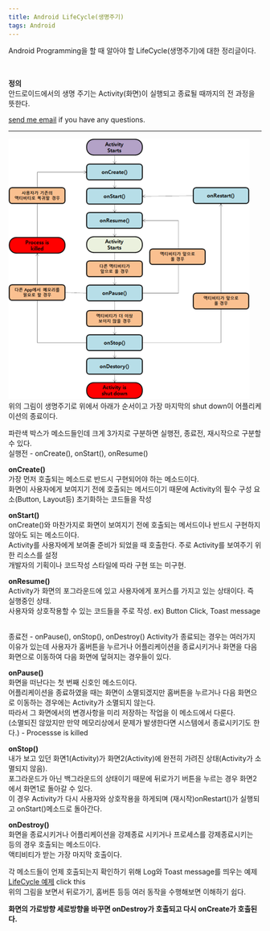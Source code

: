 ```yaml
---
title: Android LifeCycle(생명주기)
tags: Android
---
```


Android Programming을 할 때 알아야 할 LifeCycle(생명주기)에 대한 정리글이다.  

<br />

**정의**  
안드로이드에서의 생명 주기는 Activity(화면)이 실행되고 종료될 때까지의 전 과정을 뜻한다.  

 [send me email](mailto:jewel7492@gmail.com) if you have any questions.

<!--more-->

---

![그림1](/assets/Android/LifeCycle/1.PNG)  
위의 그림이 생명주기로 위에서 아래가 순서이고 가장 마지막의 shut down이 어플리케이션의 종료이다.  

파란색 박스가 메소드들인데 크게 3가지로 구분하면 실행전, 종료전, 재시작으로 구분할 수 있다.  
실행전 - onCreate(), onStart(), onResume()  

**onCreate()**   
가장 먼저 호출되는 메소드로 반드시 구현되어야 하는 메소드이다.  
화면이 사용자에게 보여지기 전에 호출되는 메서드이기 때문에 Activity의 필수 구성 요소(Button, Layout등) 초기화하는 코드들을 작성  

**onStart()**  
onCreate()와 마찬가지로 화면이 보여지기 전에 호출되는 메서드이나 반드시 구현하지 않아도 되는 메소드이다.  
Activity를 사용자에게 보여줄 준비가 되었을 때 호출한다. 주로 Activity를 보여주기 위한 리소스를 설정  
개발자의 기획이나 코드작성 스타일에 따라 구현 또는 미구현.  

**onResume()**  
Activity가 화면의 포그라운드에 있고 사용자에게 포커스를 가지고 있는 상태이다. 즉 실행중인 상태.  
사용자와 상호작용할 수 있는 코드들을 주로 작성. ex) Button Click, Toast message 

<br />
종료전 - onPause(), onStop(), onDestroy()  
Activity가 종료되는 경우는 여러가지 이유가 있는데 사용자가 홈버튼을 누르거나 어플리케이션을 종료시키거나 화면을 다음 화면으로 이동하여 다음 화면에 덮혀지는 경우들이 있다.  

**onPause()**  
화면을 떠난다는 첫 번째 신호인 메소드이다.  
어플리케이션을 종료하였을 때는 화면이 소멸되겠지만 홈버튼을 누르거나 다음 화면으로 이동하는 경우에는 Activity가 소멸되지 않는다.  
따라서 그 화면에서의 변경사항을 미리 저장하는 작업을 이 메소드에서 다룬다.  
(소멸되진 않았지만 만약 메모리상에서 문제가 발생한다면 시스템에서 종료시키기도 한다.) - Processse is killed  

**onStop()**  
내가 보고 있던 화면1(Activity)가 화면2(Activity)에 완전히 가려진 상태(Activity가 소멸되지 않음).  
포그라운드가 아닌 백그라운드의 상태이기 때문에 뒤로가기 버튼을 누르는 경우 화면2에서 화면1로 돌아갈 수 있다.  
이 경우 Activity가 다시 사용자와 상호작용을 하게되며 (재시작)onRestart()가 실행되고 onStart()메소드로 돌아간다.  

**onDestroy()**  
화면을 종료시키거나 어플리케이션을 강제종료 시키거나 프로세스를 강제종료시키는 등의 경우 호출되는 메소드이다.  
액티비티가 받는 가장 마지막 호출이다.  

각 메소드들이 언제 호출되는지 확인하기 위해 Log와 Toast  message를 띄우는 예제  
[LifeCycle 예제](https://github.com/limjunho/Android/tree/master/LifeCycle_ex) click this  
위의 그림을 보면서 뒤로가기, 홈버튼 등등 여러 동작을 수행해보면 이해하기 쉽다.  

**화면의 가로방향 세로방향을 바꾸면 onDestroy가 호출되고 다시 onCreate가 호출된다.**  